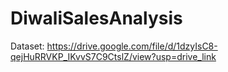 # DiwaliSalesAnalysis

Dataset: https://drive.google.com/file/d/1dzyIsC8-qejHuRRVKP_IKvvS7C9CtslZ/view?usp=drive_link
